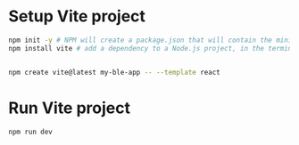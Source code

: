 
# Setup Vite project

```bash
npm init -y # NPM will create a package.json that will contain the minimal information needed to run a Node.js project
npm install vite # add a dependency to a Node.js project, in the terminal


npm create vite@latest my-ble-app -- --template react
```

# Run Vite project

```bash
npm run dev
```